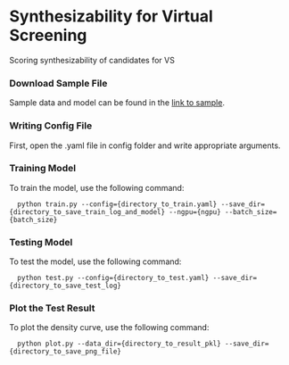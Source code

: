 # Synthesizability for Virtual Screening
Scoring synthesizability of candidates for VS

### Download Sample File
Sample data and model can be found in the [link to sample](https://drive.google.com/file/d/1i0rhaFsuK7Mx3dG5cweeMLOw6nYHbedF/view?usp=sharing).

### Writing Config File
First, open the .yaml file in config folder and write appropriate arguments.

### Training Model
To train the model, use the following command:

```
  python train.py --config={directory_to_train.yaml} --save_dir={directory_to_save_train_log_and_model} --ngpu={ngpu} --batch_size={batch_size}
```

### Testing Model
To test the model, use the following command:

```
  python test.py --config={directory_to_test.yaml} --save_dir={directory_to_save_test_log}
```

### Plot the Test Result
To plot the density curve, use the following command:

```
  python plot.py --data_dir={directory_to_result_pkl} --save_dir={directory_to_save_png_file}
```
